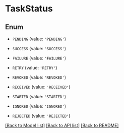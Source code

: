 # TaskStatus


## Enum

* `PENDING` (value: `'PENDING'`)

* `SUCCESS` (value: `'SUCCESS'`)

* `FAILURE` (value: `'FAILURE'`)

* `RETRY` (value: `'RETRY'`)

* `REVOKED` (value: `'REVOKED'`)

* `RECEIVED` (value: `'RECEIVED'`)

* `STARTED` (value: `'STARTED'`)

* `IGNORED` (value: `'IGNORED'`)

* `REJECTED` (value: `'REJECTED'`)

[[Back to Model list]](../README.md#documentation-for-models) [[Back to API list]](../README.md#documentation-for-api-endpoints) [[Back to README]](../README.md)


